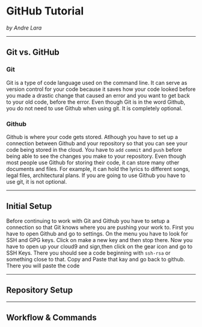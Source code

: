 # GitHub Tutorial

_by Andre Lara_

---
## Git vs. GitHub

### Git
Git is a type of code language used on the command line. It can serve as version control for your code because it saves how your code looked before you made a drastic change that caused an error and you want to get back to your old code, before the error. Even though Git is in the word Github, you do not need to use Github when using git. It is completely optional.
### Github
Github is where your code gets stored. Atlhough you have to set up a connection between Github and your repository so that you can see your code being stored in the cloud. You have to `add` `commit` and `push` before being able to see the changes you make to your repository. Even though most people use Github for storing their code, it can store many other documents and files. For example, it can hold the lyrics to different songs, legal files, architectural plans. If you are going to use Github you have to use git, it is not optional. 


---
## Initial Setup
Before continuing to work with Git and Github you have to setup a connection so that Git knows where you are pushing your work to. First you have to open Github and go to settings. On the menu you have to look for SSH and GPG keys. Click on make a new key and then stop there. Now you have to open up your cloud9 and sign,then click on the gear icon and go to SSH Keys. There you should see a code beginning with `ssh-rsa` or something close to that. Copy and Paste that kay and go back to github. There you will paste the code 


---
## Repository Setup



---
## Workflow & Commands